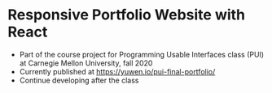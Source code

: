 # Responsive Portfolio Website with React

- Part of the course project for Programming Usable Interfaces class (PUI) at Carnegie Mellon University, fall 2020
- Currently published at https://yuwen.io/pui-final-portfolio/
- Continue developing after the class
